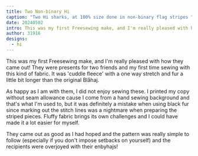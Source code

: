 ```yaml
---
title: Two Non-binary Hi
caption: "Two Hi sharks, at 100% size done in non-binary flag stripes "
date: 20240502
intro: This was my first Freesewing make, and I'm really pleased with how they came out!
author: 31916
designs:
  - hi
---
```


This was my first Freesewing make, and I'm really pleased with how they came out!
They were presents for two friends and my first time sewing with this kind of fabric. It was 'cuddle fleece' with a one way stretch and fur a little bit longer than the original Blåhaj.

As happy as I am with them, I did not enjoy sewing these. I printed my copy without seam allowance cause I come from a hand sewing background and that's what I'm used to, but it was definitely a mistake when using black fur since marking out the stitch lines was a nightmare when preparing the striped pieces. Fluffy fabric brings its own challenges and I could have made it a lot easier for myself.

They came out as good as I had hoped and the pattern was really simple to follow (especially if you don't impose setbacks on yourself) and the recipients were overjoyed with their enbyhajs!
